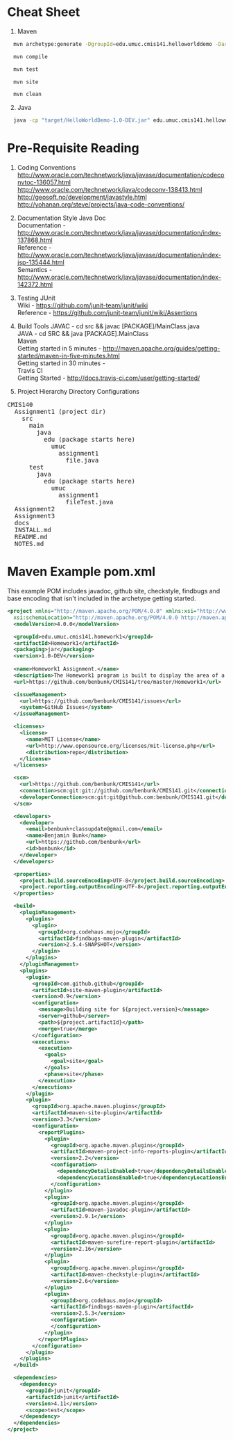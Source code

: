 Cheat Sheet
===========

1. Maven
```bash
  mvn archetype:generate -DgroupId=edu.umuc.cmis141.helloworlddemo -DartifactId=HelloWorldDemo -DarchetypeArtifactId=maven-archetype-quickstart -DinteractiveMode=false -Dversion=1.0-DEV
```
```bash
  mvn compile
```
```bash
  mvn test
```
```bash
  mvn site
```
```bash
  mvn clean 
```

2. Java
```bash
  java -cp "target/HelloWorldDemo-1.0-DEV.jar" edu.umuc.cmis141.helloworlddemo.App
```

Pre-Requisite Reading
======================

1. Coding Conventions
  http://www.oracle.com/technetwork/java/javase/documentation/codeconvtoc-136057.html  
  http://www.oracle.com/technetwork/java/codeconv-138413.html  
  http://geosoft.no/development/javastyle.html  
  http://yohanan.org/steve/projects/java-code-conventions/

2. Documentation Style
  Java Doc  
    Documentation - http://www.oracle.com/technetwork/java/javase/documentation/index-137868.html  
    Reference - http://www.oracle.com/technetwork/java/javase/documentation/index-jsp-135444.html  
    Semantics - http://www.oracle.com/technetwork/java/javase/documentation/index-142372.html

3. Testing
  JUnit  
    Wiki - https://github.com/junit-team/junit/wiki  
    Reference - https://github.com/junit-team/junit/wiki/Assertions

3. Build Tools
  JAVAC - cd src && javac [PACKAGE]/MainClass.java  
  JAVA - cd SRC && java [PACKAGE].MainClass  
  Maven  
    Getting started in 5 minutes - http://maven.apache.org/guides/getting-started/maven-in-five-minutes.html  
    Getting started in 30 minutes -  
  Travis CI  
    Getting Started - http://docs.travis-ci.com/user/getting-started/  
    
2. Project Hierarchy
  Directory Configurations

<pre>
CMIS140
  Assignment1 (project dir)
    src
      main
        java
          edu (package starts here)
            umuc
              assignment1
                file.java
      test
        java
          edu (package starts here)
            umuc
              assignment1
                fileTest.java
  Assignment2
  Assignment3
  docs
  INSTALL.md
  README.md
  NOTES.md
</pre>

Maven Example pom.xml
=====================

This example POM includes javadoc, github site, checkstyle, findbugs and base encoding that isn't included in the archetype getting started.

```XML
<project xmlns="http://maven.apache.org/POM/4.0.0" xmlns:xsi="http://www.w3.org/2001/XMLSchema-instance"
  xsi:schemaLocation="http://maven.apache.org/POM/4.0.0 http://maven.apache.org/xsd/maven-4.0.0.xsd">
  <modelVersion>4.0.0</modelVersion>

  <groupId>edu.umuc.cmis141.homework1</groupId>
  <artifactId>Homework1</artifactId>
  <packaging>jar</packaging>
  <version>1.0-DEV</version>
  
  <name>Homework1 Assignment.</name>
  <description>The Homework1 program is built to display the area of a circle.</description>
  <url>https://github.com/benbunk/CMIS141/tree/master/Homework1</url>

  <issueManagement>
    <url>https://github.com/benbunk/CMIS141/issues</url>
    <system>GitHub Issues</system>
  </issueManagement>

  <licenses>
    <license>
      <name>MIT License</name>
      <url>http://www.opensource.org/licenses/mit-license.php</url>
      <distribution>repo</distribution>
    </license>
  </licenses>

  <scm>
    <url>https://github.com/benbunk/CMIS141</url>
    <connection>scm:git:git://github.com/benbunk/CMIS141.git</connection>
    <developerConnection>scm:git:git@github.com:benbunk/CMIS141.git</developerConnection>
  </scm>

  <developers>
    <developer>
      <email>benbunk+classupdate@gmail.com</email>
      <name>Benjamin Bunk</name>
      <url>https://github.com/benbunk</url>
      <id>benbunk</id>
    </developer>
  </developers>

  <properties>
    <project.build.sourceEncoding>UTF-8</project.build.sourceEncoding>
    <project.reporting.outputEncoding>UTF-8</project.reporting.outputEncoding>
  </properties>

  <build>
    <pluginManagement>
      <plugins>
        <plugin>
          <groupId>org.codehaus.mojo</groupId>
          <artifactId>findbugs-maven-plugin</artifactId>
          <version>2.5.4-SNAPSHOT</version>
        </plugin>
      </plugins>
    </pluginManagement>
    <plugins>
      <plugin>
        <groupId>com.github.github</groupId>
        <artifactId>site-maven-plugin</artifactId>
        <version>0.9</version>
        <configuration>
          <message>Building site for ${project.version}</message>
          <server>github</server>
          <path>${project.artifactId}</path>
          <merge>true</merge>
        </configuration>
        <executions>
          <execution>
            <goals>
              <goal>site</goal>
            </goals>
            <phase>site</phase>
          </execution>
        </executions>
      </plugin>
      <plugin>
        <groupId>org.apache.maven.plugins</groupId>
        <artifactId>maven-site-plugin</artifactId>
        <version>3.3</version>
        <configuration>
          <reportPlugins>
            <plugin>
              <groupId>org.apache.maven.plugins</groupId>
              <artifactId>maven-project-info-reports-plugin</artifactId>
              <version>2.2</version>
              <configuration>
                <dependencyDetailsEnabled>true</dependencyDetailsEnabled>
                <dependencyLocationsEnabled>true</dependencyLocationsEnabled>
              </configuration>
            </plugin>
            <plugin>
              <groupId>org.apache.maven.plugins</groupId>
              <artifactId>maven-javadoc-plugin</artifactId>
              <version>2.9.1</version>
            </plugin>
            <plugin>
              <groupId>org.apache.maven.plugins</groupId>
              <artifactId>maven-surefire-report-plugin</artifactId>
              <version>2.16</version>
            </plugin>
            <plugin>
              <groupId>org.apache.maven.plugins</groupId>
              <artifactId>maven-checkstyle-plugin</artifactId>
              <version>2.6</version>
            </plugin>
            <plugin>
              <groupId>org.codehaus.mojo</groupId>
              <artifactId>findbugs-maven-plugin</artifactId>
              <version>2.5.3</version>
              <configuration>
              </configuration>
            </plugin>
          </reportPlugins>
        </configuration>
      </plugin>
    </plugins>
  </build>

  <dependencies>
    <dependency>
      <groupId>junit</groupId>
      <artifactId>junit</artifactId>
      <version>4.11</version>
      <scope>test</scope>
    </dependency>
  </dependencies>
</project>
```